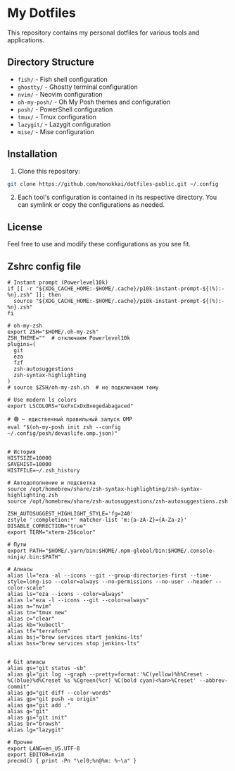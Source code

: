 # My Dotfiles

This repository contains my personal dotfiles for various tools and applications.

## Directory Structure

- `fish/` - Fish shell configuration
- `ghostty/` - Ghostty terminal configuration
- `nvim/` - Neovim configuration
- `oh-my-posh/` - Oh My Posh themes and configuration
- `posh/` - PowerShell configuration
- `tmux/` - Tmux configuration
- `lazygit/` - Lazygit configuration
- `mise/` - Mise configuration

## Installation

1. Clone this repository:
```bash
git clone https://github.com/monokkai/dotfiles-public.git ~/.config
```

2. Each tool's configuration is contained in its respective directory. You can symlink or copy the configurations as needed.

## License

Feel free to use and modify these configurations as you see fit. 

## Zshrc config file

```
# Instant prompt (Powerlevel10k)
if [[ -r "${XDG_CACHE_HOME:-$HOME/.cache}/p10k-instant-prompt-${(%):-%n}.zsh" ]]; then
  source "${XDG_CACHE_HOME:-$HOME/.cache}/p10k-instant-prompt-${(%):-%n}.zsh"
fi

# oh-my-zsh
export ZSH="$HOME/.oh-my-zsh"
ZSH_THEME=""  # отключаем Powerlevel10k
plugins=(
  git
  eza
  fzf
  zsh-autosuggestions
  zsh-syntax-highlighting
)
# source $ZSH/oh-my-zsh.sh  # не подключаем тему

# Use modern ls colors
export LSCOLORS="GxFxCxDxBxegedabagaced"

# 🟢 ← едиственный правильный запуск OMP
eval "$(oh-my-posh init zsh --config ~/.config/posh/devaslife.omp.json)"


# История
HISTSIZE=10000
SAVEHIST=10000
HISTFILE=~/.zsh_history

# Автодополнение и подсветка
source /opt/homebrew/share/zsh-syntax-highlighting/zsh-syntax-highlighting.zsh
source /opt/homebrew/share/zsh-autosuggestions/zsh-autosuggestions.zsh

ZSH_AUTOSUGGEST_HIGHLIGHT_STYLE='fg=240'
zstyle ':completion:*' matcher-list 'm:{a-zA-Z}={A-Za-z}'
DISABLE_CORRECTION="true"
export TERM="xterm-256color"

# Пути
export PATH="$HOME/.yarn/bin:$HOME/.npm-global/bin:$HOME/.console-ninja/.bin:$PATH"

# Алиасы
alias ll="eza -al --icons --git --group-directories-first --time-style=long-iso --color=always --no-permissions --no-user --header --color-scale"
alias ls="eza --icons --color=always"
alias l="eza -l --icons --git --color=always"
alias n="nvim"
alias tn="tmux new"
alias c="clear"
alias kb="kubectl"
alias tf="terraform"
alias bsj="brew services start jenkins-lts"
alias bss="brew services stop jenkins-lts"


# Git алиасы
alias gs="git status -sb"
alias gl="git log --graph --pretty=format:'%C(yellow)%h%Creset -%C(blue)%d%Creset %s %Cgreen(%cr) %C(bold cyan)<%an>%Creset' --abbrev-commit"
alias gd="git diff --color-words"
alias gp="git push -u origin"
alias ga="git add ."
alias g="git"
alias gi="git init"
alias br="browsh"
alias lg="lazygit"

# Прочее
export LANG=en_US.UTF-8
export EDITOR=nvim
precmd() { print -Pn "\e]0;%n@%m: %~\a" }
```
